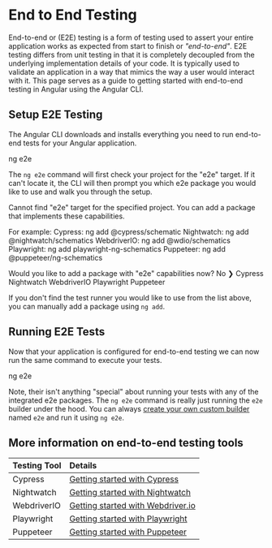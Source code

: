 # End to End Testing

End-to-end or (E2E) testing is a form of testing used to assert your entire application works as expected from start to finish or _"end-to-end"_. E2E testing differs from unit testing in that it is completely decoupled from the underlying implementation details of your code. It is typically used to validate an application in a way that mimics the way a user would interact with it. This page serves as a guide to getting started with end-to-end testing in Angular using the Angular CLI.

## Setup E2E Testing

The Angular CLI downloads and installs everything you need to run end-to-end tests for your Angular application.

<docs-code language="shell">

ng e2e

</docs-code>

The `ng e2e` command will first check your project for the "e2e" target. If it can't locate it, the CLI will then prompt you which e2e package you would like to use and walk you through the setup.

<docs-code language="shell">

Cannot find "e2e" target for the specified project.
You can add a package that implements these capabilities.

For example:
Cypress: ng add @cypress/schematic
Nightwatch: ng add @nightwatch/schematics
WebdriverIO: ng add @wdio/schematics
Playwright: ng add playwright-ng-schematics
Puppeteer: ng add @puppeteer/ng-schematics

Would you like to add a package with "e2e" capabilities now?
No
❯ Cypress
Nightwatch
WebdriverIO
Playwright
Puppeteer

</docs-code>

If you don't find the test runner you would like to use from the list above, you can manually add a package using `ng add`.

## Running E2E Tests

Now that your application is configured for end-to-end testing we can now run the same command to execute your tests.

<docs-code language="shell">

ng e2e

</docs-code>

Note, their isn't anything "special" about running your tests with any of the integrated e2e packages. The `ng e2e` command is really just running the `e2e` builder under the hood. You can always [create your own custom builder](tools/cli/cli-builder#creating-a-builder) named `e2e` and run it using `ng e2e`.

## More information on end-to-end testing tools

| Testing Tool | Details                                                                                                              |
| :----------- | :------------------------------------------------------------------------------------------------------------------- |
| Cypress      | [Getting started with Cypress](https://docs.cypress.io/guides/end-to-end-testing/writing-your-first-end-to-end-test) |
| Nightwatch   | [Getting started with Nightwatch](https://nightwatchjs.org/guide/writing-tests/introduction.html)                    |
| WebdriverIO  | [Getting started with Webdriver.io](https://webdriver.io/docs/gettingstarted)                                        |
| Playwright   | [Getting started with Playwright](https://playwright.dev/docs/writing-tests)                                         |
| Puppeteer    | [Getting started with Puppeteer](https://pptr.dev)                                                                   |
